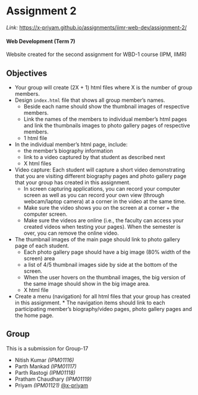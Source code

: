# Assignment 2

_Link:_ https://x-priyam.github.io/assignments/iimr-web-dev/assignment-2/

#### Web Development (Term 7)

Website created for the second assignment for WBD-1 course (IPM, IIMR)

## Objectives

- Your group will create (2X + 1) html files where X is the number of group members.
- Design `index.html` file that shows all group member’s names.
  - Beside each name should show the thumbnail images of respective members.
  - Link the names of the members to individual member’s html pages and link the thumbnails images to photo gallery pages of respective members.
  - 1 html file
- In the individual member’s html page, include:
  - the member’s biography information
  - link to a video captured by that student as described next
  - X html files
- Video capture: Each student will capture a short video demonstrating that you are visiting different biography pages and photo gallery page that your group has created in this assignment.
  - In screen capturing applications, you can record your computer screen as well as you can record your own view (through webcam/laptop camera) at a corner in the video at the same time.
  - Make sure the video shows you on the screen at a corner + the computer screen.
  - Make sure the videos are online (i.e., the faculty can access your created videos when testing your pages). When the semester is over, you can remove the online video.
- The thumbnail images of the main page should link to photo gallery page of each student.
  - Each photo gallery page should have a big image (80% width of the screen) area
  - a list of 4/5 thumbnail images side by side at the bottom of the screen.
  - When the user hovers on the thumbnail images, the big version of the same image should show in the big image area.
  - X html file
- Create a menu (navigation) for all html files that your group has created in this assignment. \* The navigation items should link to each participating member’s biography/video pages, photo gallery pages and the
  home page.

## Group

This is a submission for Group-17

- Nitish Kumar _(IPM01116)_
- Parth Mankad _(IPM01117)_
- Parth Rastogi _(IPM01118)_
- Pratham Chaudhary _(IPM01119)_
- Priyam _(IPM01121)_ [@x-priyam](https://github.com/x-priyam)
